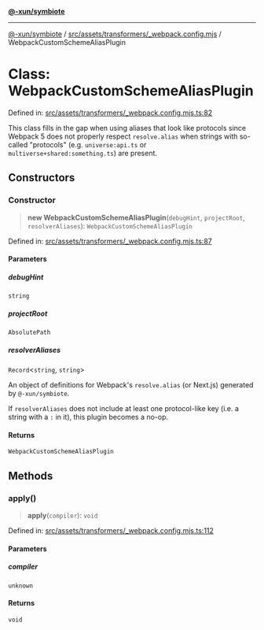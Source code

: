 [**@-xun/symbiote**](../../../../../README.md)

***

[@-xun/symbiote](../../../../../README.md) / [src/assets/transformers/\_webpack.config.mjs](../README.md) / WebpackCustomSchemeAliasPlugin

# Class: WebpackCustomSchemeAliasPlugin

Defined in: [src/assets/transformers/\_webpack.config.mjs.ts:82](https://github.com/Xunnamius/symbiote/blob/25135a1844b8500302680a71b90428852179ec2c/src/assets/transformers/_webpack.config.mjs.ts#L82)

This class fills in the gap when using aliases that look like protocols since
Webpack 5 does not properly respect `resolve.alias` when strings with
so-called "protocols" (e.g. `universe:api.ts` or
`multiverse+shared:something.ts`) are present.

## Constructors

### Constructor

> **new WebpackCustomSchemeAliasPlugin**(`debugHint`, `projectRoot`, `resolverAliases`): `WebpackCustomSchemeAliasPlugin`

Defined in: [src/assets/transformers/\_webpack.config.mjs.ts:87](https://github.com/Xunnamius/symbiote/blob/25135a1844b8500302680a71b90428852179ec2c/src/assets/transformers/_webpack.config.mjs.ts#L87)

#### Parameters

##### debugHint

`string`

##### projectRoot

`AbsolutePath`

##### resolverAliases

`Record`\<`string`, `string`\>

An object of definitions for Webpack's `resolve.alias` (or Next.js)
generated by `@-xun/symbiote`.

If `resolverAliases` does not include at least one protocol-like key
(i.e. a string with a `:` in it), this plugin becomes a no-op.

#### Returns

`WebpackCustomSchemeAliasPlugin`

## Methods

### apply()

> **apply**(`compiler`): `void`

Defined in: [src/assets/transformers/\_webpack.config.mjs.ts:112](https://github.com/Xunnamius/symbiote/blob/25135a1844b8500302680a71b90428852179ec2c/src/assets/transformers/_webpack.config.mjs.ts#L112)

#### Parameters

##### compiler

`unknown`

#### Returns

`void`
